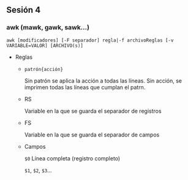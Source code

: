 ## Sesión 4

### awk (mawk, gawk, sawk...)

`awk [modificadores] [-F separador] regla|-f archivoReglas [-v VARIABLE=VALOR] [ARCHIVO(s)]`

- Reglas

  - `patrón{acción}`

    Sin patrón se aplica la acción a todas las líneas. Sin acción, se imprimen todas las líneas que cumplan el patrn.
    
  - RS
  
    Variable en la que se guarda el separador de registros
  
  - FS
  
    Variable en la que se guarda el separador de campos
    
  - Campos
  
    `$0`  Línea completa (registro completo)
    
    `$1`, `$2`, `$3`...
    
